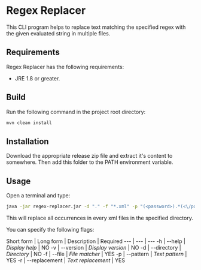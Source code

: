 Regex Replacer
====
This CLI program helps to replace text matching the specified regex with the given evaluated string in multiple files.

## Requirements

Regex Replacer has the following requirements:

* JRE 1.8 or greater.

## Build
Run the following command in the project root directory:
```sh
mvn clean install
```

## Installation

Download the appropriate release zip file and extract it's content to somewhere. Then add this folder to the PATH environment variable.

## Usage

Open a terminal and type:
```sh
java -jar regex-replacer.jar -d "." -f "*.xml" -p "(<password>).*(<\/password>)" -r "<password>${cmd /c mvn --encrypt-password password}</password>"
```

This will replace all occurrences in every xml files in the specified directory.

You can specify the following flags:

Short form | Long form | Description | Required
--- | --- | ---
-h | --help                 | *Display help*        | NO
-v | --version              | *Display version*     | NO
-d | --directory            | *Directory*           | NO
-f | --file                 | *File matcher*        | YES
-p | --pattern              | *Text pattern*        | YES
-r | --replacement          | *Text replacement*    | YES
